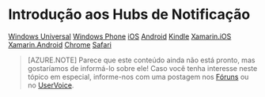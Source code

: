 ﻿<properties pageTitle="Introdução aos Hubs de notificação do Azure" description="Saiba como usar os Hubs de notificação do Azure para notificações por push." services="notification-hubs" documentationCenter="" authors="mattchenderson" manager="dwrede" editor=""/>

<tags 
	ms.service="notification-hubs" 
	ms.workload="mobile" 
	ms.tgt_pltfrm="" 
	ms.devlang="multiple" 
	ms.topic="article" 
	ms.date="08/19/2014" 
	ms.author="mahender"/>

# Introdução aos Hubs de Notificação

<div class="dev-center-tutorial-selector sublanding">
<a href="/pt-br/documentation/articles/notification-hubs-windows-store-dotnet-get-started/" title="Windows Universal">Windows Universal</a>
<a href="/pt-br/documentation/articles/notification-hubs-windows-phone-get-started/" title="Windows Phone">Windows Phone</a>
<a href="/pt-br/documentation/articles/notification-hubs-ios-get-started/" title="iOS">iOS</a>
<a href="/pt-br/documentation/articles/notification-hubs-android-get-started/" title="Android">Android</a>
<a href="/pt-br/documentation/articles/notification-hubs-kindle-get-started/" title="Kindle">Kindle</a>
<a href="/pt-br/documentation/articles/partner-xamarin-notification-hubs-ios-get-started/" title="Xamarin.iOS">Xamarin.iOS</a>
<a href="/pt-br/documentation/articles/partner-xamarin-notification-hubs-android-get-started/" title="Xamarin.Android">Xamarin.Android</a>
<a href="/pt-br/documentation/articles/notification-hubs-chrome-get-started" title="Chrome">Chrome</a>
<a href="/pt-br/documentation/articles/notification-hubs-safari-get-started" title="Safari" class="current">Safari</a>
</div>	

>[AZURE.NOTE] Parece que este conteúdo ainda não está pronto, mas gostaríamos de informá-lo sobre ele! Caso você tenha interesse neste tópico em especial, informe-nos com uma postagem nos [Fóruns] ou no [UserVoice].




<!-- URLs. -->
[Fóruns]: http://social.msdn.microsoft.com/Forums/windowsazure/en-US/home?forum=notificationhubs&filter=alltypes&sort=lastpostdesc
[UserVoice]: http://feedback.azure.com/forums/218849-notification-hubs
<!--HONumber=45--> 


